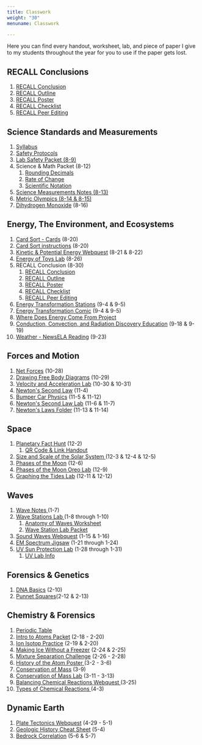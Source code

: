 ```yaml
---
title: Classwork
weight: "30"
menuname: Classwork

---
```

Here you can find every handout, worksheet, lab, and piece of paper I give to my students throughout the year for you to use if the paper gets lost.

## RECALL Conclusions

1. [RECALL Conclusion](https://drive.google.com/file/d/1a5kLdR1DF8KgCHAMBdmHHN15mREqmNTz/view?usp=sharing)
2. [RECALL Outline](https://docs.google.com/document/d/15Z_GdVBjO_7V7PCixgxnDs0nQ8xCuyAWaC2am4aceDo/edit?usp=sharing)
3. [RECALL Poster](https://drive.google.com/file/d/1qqS2wBGQzKgmOZ7zaN6XYYsyUKkxMOT7/view?usp=sharing)
4. [RECALL Checklist](https://docs.google.com/document/d/1Eah_iIiayhOFiDB8oS9S9YROZP4y7g0lr--Zk21lHHE/edit?usp=sharing)
5. [RECALL Peer Editing](https://docs.google.com/document/d/1Mx7HwqqX57WwJyfDLHVnioSL4YEfFrOjEc6WJ0W40jw/edit?usp=sharing)

## Science Standards and Measurements

1. [Syllabus](https://docs.google.com/document/d/1zBOaRIy07eLJc-7O9cBldMWj252kdwJO1MRHfRgz6PQ/edit?usp=sharing)
2. [Safety Protocols](https://docs.google.com/document/d/1HscZB2-BPXQmXD82-tgUoJx-YW8sEW83Wa_iCHQqG1U/edit?usp=sharing)
3. [Lab Safety Packet (8-9)](https://drive.google.com/open?id=1UlTB9vH4o0lBAFSMeXYsZC4I1_oGGOQz)
4. Science & Math Packet (8-12)
   1. [Rounding Decimals](https://drive.google.com/open?id=1CUfaNoTNffiBEpVTpOBR8ljprIvviqgU)
   2. [Rate of Change](https://drive.google.com/open?id=16NRSIkpUTSRSdp1ikqY206zG4MxahV8C)
   3. [Scientific Notation](https://drive.google.com/open?id=15y2LyriAyd3wvAa2MD9PuSXoSu0oZxYY)
5. [Science Measurements Notes (8-13)](https://drive.google.com/open?id=1kJ5fIUf2vRDPNAnDPZg0HyVSY24ZwgJSypp_WuEcyqI)
6. [Metric Olympics (8-14 & 8-15)](https://drive.google.com/open?id=1oHDkLGQ2g_LFBEZfW6ZevFzigrylqB3jZI3c0eUKQR8)
7. [Dihydrogen Monoxide](https://docs.google.com/document/d/1iBQr1YLyFdr8ZPr9Y4px8Cz7apj5EccQW0vKHKrhmZw/edit?usp=sharing)  (8-16)

## Energy, The Environment, and Ecosystems

 1. [Card Sort - Cards](https://drive.google.com/open?id=0B-4RjJKgPQJjRDBON1ZzclVPQTA) (8-20)
 2. [Card Sort instructions](https://docs.google.com/document/d/132c9pivzgxu1VzPiWyuZGJex9Vqgmf6OS0tAT8jRJIQ/edit) (8-20)
 3. [Kinetic & Potential Energy Webquest](https://docs.google.com/document/d/1DLHfwQDQ-CY6QDw3Qke3bEHOo5vnKxDYaFFfwbeoJ_4/edit?usp=sharing) (8-21 & 8-22)
 4. [Energy of Toys Lab](https://docs.google.com/document/d/1Rti5g8UaW8bbWt3aNsiIcpn1LGpbGzLZ5EP8I02NIBc/edit?usp=sharing) (8-26)
 5. RECALL Conclusion (8-30)
    1. [RECALL Conclusion](https://drive.google.com/file/d/1a5kLdR1DF8KgCHAMBdmHHN15mREqmNTz/view?usp=sharing)
    2. [RECALL Outline](https://docs.google.com/document/d/15Z_GdVBjO_7V7PCixgxnDs0nQ8xCuyAWaC2am4aceDo/edit?usp=sharing)
    3. [RECALL Poster](https://drive.google.com/file/d/1qqS2wBGQzKgmOZ7zaN6XYYsyUKkxMOT7/view?usp=sharing)
    4. [RECALL Checklist](https://docs.google.com/document/d/1Eah_iIiayhOFiDB8oS9S9YROZP4y7g0lr--Zk21lHHE/edit?usp=sharing)
    5. [RECALL Peer Editing](https://docs.google.com/document/d/1Mx7HwqqX57WwJyfDLHVnioSL4YEfFrOjEc6WJ0W40jw/edit?usp=sharing)
 6. [Energy Transformation Stations](https://docs.google.com/document/d/1uLEt_iv4VXG8FN4tFGiCEoLNBlhVVqo0W4a7GC1b1ek/edit?usp=sharing) (9-4 & 9-5)
 7. [Energy Transformation Comic](https://docs.google.com/document/d/10w6p7JV8GT2b_B4bfUjao2-JDp1pvgQsGfkCDE6CoQg/edit?usp=sharing) (9-4 & 9-5)
 8. [Where Does Energy Come From Project](https://docs.google.com/presentation/d/1EfjmB9KvzZ3Q3LupXQOj1TEvNnjCJHi1AG-qQrp5e_k/edit?usp=sharing)
 9. [Conduction, Convection, and Radiation Discovery Education](google.discoveryeducation.com) (9-18 & 9-19)
10. [Weather - NewsELA Reading](newsela.com) (9-23)

## Forces and Motion

1. [Net Forces](https://drive.google.com/file/d/1xcRKYamIb7K9mDo09mjavKrlvZIR9Fyu/view?usp=sharing) (10-28)
2. [Drawing Free Body Diagrams](https://docs.google.com/document/d/1yK_X_4yA1xrWzK-gIsN10u6JKdspX3sgBIwW1DpVe68/edit?usp=sharing) (10-29)
3. [Velocity and Acceleration Lab](https://docs.google.com/document/d/1GpKkUg1lP7DjbgiYPHQo-l0Dwx_9IYJWAKjakmDEyNc/edit?usp=sharing) (10-30 & 10-31)
4. [Newton's Second Law](https://drive.google.com/file/d/15qQsum_MjErzTCyhhd3Xa1_rd7lv14z9/view?usp=sharing) (11-4)
5. [Bumper Car Physics](https://docs.google.com/document/d/1Rrjd5ZCFpvGG2P6-fl8X1MSPA-ZYCdN0FnDwGUyYdLo/edit?usp=sharing) (11-5 & 11-12)
6. [Newton's Second Law Lab](https://docs.google.com/document/d/1KFQsug4zz2bF5gAacvJ38mgO0Jq1QC_95znsIZjgYRA/edit?usp=sharing) (11-6 & 11-7)
7. [Newton's Laws Folder](https://docs.google.com/document/d/1MWR3m9HUnK3oLz3m2tvnL73iRwq277h1C2BaF-0FmNI/edit?usp=sharing) (11-13 & 11-14)

## Space

1. [Planetary Fact Hunt](https://docs.google.com/document/d/1JlOnMEiMARU3eA_JndDi1ZA0ew6JDwpJoGsYJ6Un7x0/edit?usp=sharing) (12-2)
   1. [QR Code & Link Handout](https://docs.google.com/presentation/d/1wZaoVF5_sFYzv9J3hm52MLETTIHxM2gZq2ITzo-huZQ/edit?usp=sharing)
2. [Size and Scale of the Solar System ](https://docs.google.com/document/d/1a_Z62c9Bz2NW68pZe26WAWLV9_GSsyrzFO24rxlyork/edit?usp=sharing)(12-3 & 12-4 & 12-5)
3. [Phases of the Moon](https://drive.google.com/file/d/12kigsX7DYcmrTQ9a28imv4K6zbVUZcoc/view?usp=sharing) (12-6)
4. [Phases of the Moon Oreo Lab](https://docs.google.com/document/d/1nlyzrxsQvAB4aDMnYnknQpNlZXkOyM1E-KAOZV4sIMI/edit?usp=sharing) (12-9)
5. [Graphing the Tides Lab](https://docs.google.com/document/d/1pJ-65HhgvLxzWsGRC4swDq16JWw4iD02Vc5fKwDBZl4/edit?usp=sharing) (12-11 & 12-12)

## Waves

1. [Wave Notes ](https://drive.google.com/open?id=1IOWFSXQ1KAmO3X_X_DNm7CFNcvlE5TDsvLnKC2Ht47Y)(1-7)
2. [Wave Stations Lab ](https://docs.google.com/document/d/1IExU9K_WcW72HB56Mi9l11ymsvUn-8d_L7_vFvXrqW0/edit?usp=sharing)(1-8 through 1-10)
   1. [Anatomy of Waves Worksheet](https://drive.google.com/open?id=1u_AZb_lobJpg91kmTtYwMoTsAtq6LgN6)
   2. [Wave Station Lab Packet](https://drive.google.com/open?id=1Q4ypwrOdtVoSPAk1piA2-CFVuuozFqTIruldCdZiqOY)
3. [Sound Waves Webquest](https://docs.google.com/document/d/10ChD7oa1SmbttAfrhdUgF3IZQi7VtBoOpvofQp5Ppuc/edit?usp=sharing) (1-15 & 1-16)
4. [EM Spectrum Jigsaw](https://drive.google.com/open?id=1KuSi9Lf6UIZXvVQs1NEF-_VNUtqFPfYOlK_951uJsPg) (1-21 through 1-24)
5. [UV Sun Protection Lab](https://drive.google.com/open?id=1679myI_EhPYG1cEStj2pLlbhBN-N8Wkk5J3Ao3LHi5U) (1-28 through 1-31)
   1. [UV Lab Info]()

## Forensics & Genetics

1. [DNA Basics](https://docs.google.com/document/d/1yNs37sVVqeLVAX7c4wvT_JGCmD9m3KYyvywBu_0FZjU/edit?usp=sharing) (2-10)
2. [Punnet Squares](https://drive.google.com/file/d/1qVnX3HgT0EKmAzY-_4cG5rXclVxhDMZM/view?usp=sharing)(2-12 & 2-13)

## Chemistry & Forensics

 1. [Periodic Table](https://sciencenotes.org/wp-content/uploads/2019/01/PeriodicTableoftheElements.pdf)
 2. [Intro to Atoms Packet](https://drive.google.com/open?id=1278iEHz4MZ0ZDOvdKJjbocaEpySw71G4) (2-18 - 2-20)
 3. [Ion Isotop Practice](https://drive.google.com/open?id=14RxGAZA3ov40llnJFelhU7GwpOdlyH25) (2-19 & 2-20)
 4. [Making Ice Without a Freezer](https://docs.google.com/document/d/1PTOFDruaYOpI6305l-vPVl5q-EfVComrvIJBHTC6SRo/edit?usp=sharing) (2-24 & 2-25)
 5. [Mixture Separation Challenge](https://docs.google.com/document/d/1b_u0xn9125DBi4rQYeZ4T6kM9fvJZ-Yyv9q3GptVFEE/edit?usp=sharing) (2-26 - 2-28)
 6. [History of the Atom Poster ](https://docs.google.com/document/d/1VJJJ-Xi5wwgtHrBtcfo4rhv2zh9B02DRknCQEu6GF2Y/edit?usp=sharing)(3-2 - 3-6)
 7. [Conservation of Mass](https://drive.google.com/open?id=17DrswdeGaZp7PncT0KFfU5emuK6rDrCF) (3-9)
 8. [Conservation of Mass Lab](https://drive.google.com/open?id=1BdpU-BLL8-nhl2sDdeWxKvEcjUqZK4AHTOMOfZ_hXTQ) (3-11 - 3-13)
 9. [Balancing Chemical Reactions Webquest ](https://drive.google.com/open?id=1boQBQZRdbPp43y9pj4N84T6f3km5h7OMViTcHvs_CrU)(3-25)
10. [Types of Chemical Reactions ](https://drive.google.com/open?id=1J8EGS_IAqVLjkLIlB2kZD96vmyH1KdFtAcscjuWDGXE)(4-3)

## Dynamic Earth

1. [Plate Tectonics Webquest](https://drive.google.com/open?id=151vMpubLt533rplOw5oiFKTTFBX1lvyuiCpbZSwczCs) (4-29 - 5-1)
2. [Geologic History Cheat Sheet](https://drive.google.com/open?id=18-yopsCNZL-C0uW6e7MCjP066S11Z3Aj) (5-4)
3. [Bedrock Correlation](https://drive.google.com/open?id=1dQGlE30AzCJOorC1Vfoditw1i4EtBUBc) (5-6 & 5-7)